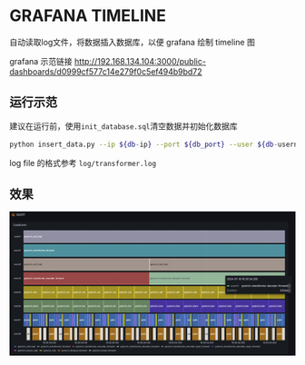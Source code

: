 # GRAFANA TIMELINE

自动读取log文件，将数据插入数据库，以便 grafana 绘制 timeline 图

grafana 示范链接 http://192.168.134.104:3000/public-dashboards/d0999cf577c14e279f0c5ef494b9bd72

## 运行示范

建议在运行前，使用`init_database.sql`清空数据并初始化数据库

```bash
python insert_data.py --ip ${db-ip} --port ${db_port} --user ${db-username} --pwd ${db-password} --table ${db-table} --log_file ${path-to-log-file}
```
log file 的格式参考 `log/transformer.log`

## 效果

![example](image/example.png)